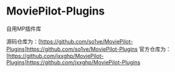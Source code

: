 # MoviePilot-Plugins
自用MP插件库


源码仓库为：[https://github.com/so1ve/MoviePilot-Plugins]https://github.com/so1ve/MoviePilot-Plugins
官方仓库为：[https://github.com/jxxghp/MoviePilot-Plugins]https://github.com/jxxghp/MoviePilot-Plugins
